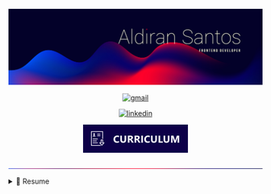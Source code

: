 ![Aldiran Santos - Frontend Developer](./imgs/cover.jpg)

<div align="center">
  <a href="mailto:contact.aldiransantos@gmail.com" target="_blank"><img src="https://img.shields.io/badge/Gmail-D14836?style=for-the-badge&logo=gmail&logoColor=white" alt="gmail" /></a>

<a href="https://www.linkedin.com/in/aldiransantos/" target="_blank"><img src="https://img.shields.io/badge/-LinkedIn-%230077B5?style=for-the-badge&logo=linkedin&logoColor=white" alt="linkedin" /></a>

<a href="https://bityli.com/desenvolvedor-frontend-aldiransantos" target="_blank"><img src="./imgs/icon-curriculum.svg" alt="curriculum" /></a>

</div>

![division-line](./imgs/division-line.jpg)

<details>
  <summary>📃 Resume</summary>

## Education

-   📖 **Computer Science**\
    📆 2011 - 2016\
    📍 **Federal University of Alagoas** - Arapiraca, Brazil

## Experience

-   👨‍💻 **Frontend Developer**\
    📆 Aug 2019 - Mar 2021\
    📍 **Zoop** - Rio de Janeiro/RJ, Brazil

-   👨‍💻 **Frontend Developer**\
    📆 Sep 2018 - Feb 2019\
    📍 **Kiutor** - Rio de Janeiro/RJ, Brazil

-   👨‍💻 **Frontend Developer**\
    📆 Apr 2017 - Sep 2018\
    📍 **MEDGRUPO** - Rio de Janeiro/RJ, Brazil

-   👨‍💻 **Instrutor de Curso**\
    📆 Feb 2016 - Jun 2016\
    📍 **Microlins Franchising** - Arapiraca/AL, Brazil

</details>
